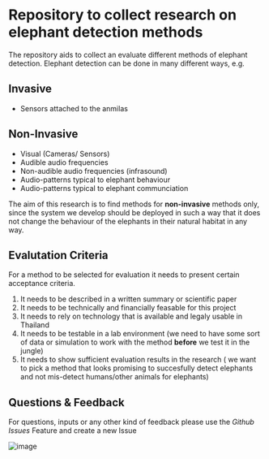 # Repository to collect research on elephant detection methods 

The repository aids to collect an evaluate different methods of elephant detection. Elephant detection can be done in many different ways, e.g.

## Invasive
- Sensors attached to the anmilas

## Non-Invasive
- Visual (Cameras/ Sensors)
- Audible audio frequencies 
- Non-audible audio frequencies (infrasound)
- Audio-patterns typical to elephant behaviour
- Audio-patterns typical to elephant communciation

The aim of this research is to find methods for **non-invasive** methods only, since the system we develop should be deployed in such a way that it does not change the behaviour of the elephants in their natural habitat in any way.

## Evalutation Criteria
For a method to be selected for evaluation it needs to present certain acceptance criteria.

1. It needs to be described in a written summary or scientific paper
2. It needs to be technically and financially feasable for this project
3. It needs to rely on technology that is available and legaly usable in Thailand 
4. It needs to be testable in a lab environment (we need to have some sort of data or simulation to work with the method **before** we test it in the jungle)
5. It needs to show sufficient evaluation results in the research ( we want to pick a method that looks promising to succesfully detect elephants and not mis-detect humans/other animals for elephants)


## Questions & Feedback

For questions, inputs or any other kind of feedback please use the *Github Issues* Feature and create a new Issue

![image](https://user-images.githubusercontent.com/11522213/132982826-187d5ff7-4e8c-49a3-93c3-0a54823b85eb.png)


